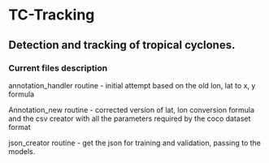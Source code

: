 # TC-Tracking

## Detection and tracking of tropical cyclones.

### Current files description

annotation_handler routine - initial attempt based on the old lon, lat to x, y formula

Annotation_new routine - corrected version of lat, lon conversion formula and the csv creator with all the parameters required by the coco dataset format

json_creator routine - get the json for training and validation, passing to the models.

